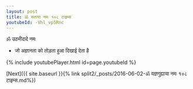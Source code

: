 ```yaml
---
layout: post
title: ॐ सताया नमः १०८ टाइम्स
youtubeId: -Vhl_vp5Rnc
---
```

 
 
 ॐ उठभीदादे नमः  
 
 -  जो अज्ञानता को तोड़ता हुआ दिखाई देता है 
 
  
 
  
 
 
 
 
 
 


{% include youtubePlayer.html id=page.youtubeId %}
 
[Next]({{ site.baseurl }}{% link  split2/_posts/2016-06-02-ॐ यज्ञगुह्याया नमः १०८ टाइम्स.md%})
 
